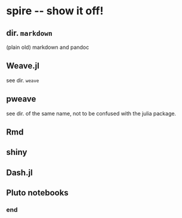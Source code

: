 # spire -- show it off!

## dir. `markdown`

(plain old) markdown and pandoc

## Weave.jl

see dir. `weave`

## pweave

see dir. of the same name, not to be confused with the julia package.

## Rmd

## shiny

## Dash.jl

## Pluto notebooks


### end
